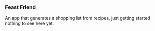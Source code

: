 ### Feast Friend

An app that generates a shopping list from recipes, just getting started nothing to see here yet.

